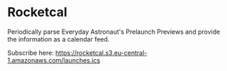 # Rocketcal

Periodically parse Everyday Astronaut's Prelaunch Previews and provide the information as a calendar feed.

Subscribe here:
https://rocketcal.s3.eu-central-1.amazonaws.com/launches.ics
